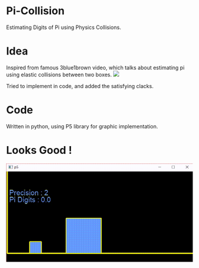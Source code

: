 # Pi-Collision
Estimating Digits of Pi using Physics Collisions.

# Idea
Inspired from famous 3blue1brown video, which talks about estimating pi using elastic collisions between two boxes.
[![](http://img.youtube.com/vi/HEfHFsfGXjs/0.jpg)](http://www.youtube.com/watch?v=HEfHFsfGXjs "3Blue1Brown")

Tried to implement in code, and added the satisfying clacks.


# Code
Written in python, using P5 library for graphic implementation.

# Looks Good !
![Movement and Guidance](Resources/gif.gif)

